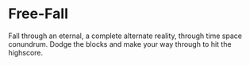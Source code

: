 # Free-Fall
Fall through an eternal, a complete alternate reality, through time space conundrum. Dodge the blocks and make your way through to hit the highscore.

